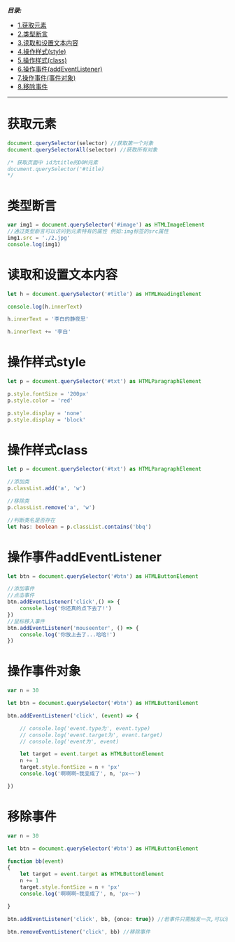 ***目录:***

+ [1.获取元素](#获取元素)
+ [2.类型断言](#类型断言)
+ [3.读取和设置文本内容](#读取和设置文本内容)
+ [4.操作样式(style)](#操作样式(style))
+ [5.操作样式(class)](#操作样式(class))
+ [6.操作事件(addEventListener)](#操作事件addEventListener)
+ [7.操作事件(事件对象)](#操作事件对象)
+ [8.移除事件](#移除事件)

---

# 获取元素

```typescript
document.querySelector(selector) //获取第一个对象
document.querySelectorAll(selector) //获取所有对象

/* 获取页面中 id为title的DOM元素
document.querySelector('#title)
*/
```

# 类型断言

```typescript
var img1 = document.querySelector('#image') as HTMLImageElement
//通过类型断言可以访问到元素特有的属性 例如:img标签的src属性
img1.src = './2.jpg'
console.log(img1)
```

# 读取和设置文本内容

```typescript
let h = document.querySelector('#title') as HTMLHeadingElement

console.log(h.innerText)

h.innerText = '李白的静夜思'

h.innerText += '李白'
```

# 操作样式style

```typescript
let p = document.querySelector('#txt') as HTMLParagraphElement

p.style.fontSize = '200px'
p.style.color = 'red'

p.style.display = 'none'
p.style.display = 'block'

```

# 操作样式class

```typescript
let p = document.querySelector('#txt') as HTMLParagraphElement

//添加类
p.classList.add('a', 'w')

//移除类
p.classList.remove('a', 'w')

//判断类名是否存在
let has: boolean = p.classList.contains('bbq')
```

# 操作事件addEventListener

```typescript
let btn = document.querySelector('#btn') as HTMLButtonElement

//添加事件
//点击事件
btn.addEventListener('click',() => {
    console.log('你还真的点下去了!')
})
//鼠标移入事件
btn.addEventListener('mouseenter', () => { 
    console.log('你放上去了...哈哈!')
})
```

# 操作事件对象

```typescript
var n = 30

let btn = document.querySelector('#btn') as HTMLButtonElement

btn.addEventListener('click', (event) => {

    // console.log('event.type为', event.type)
    // console.log('event.target为', event.target)
    // console.log('event为', event)

    let target = event.target as HTMLButtonElement
    n += 1
    target.style.fontSize = n + 'px'
    console.log('啊啊啊~我变成了', n, 'px~~')

})
```

# 移除事件

```typescript
var n = 30

let btn = document.querySelector('#btn') as HTMLButtonElement

function bb(event)
{
    let target = event.target as HTMLButtonElement
    n += 1
    target.style.fontSize = n + 'px'
    console.log('啊啊啊~我变成了', n, 'px~~')

}

btn.addEventListener('click', bb, {once: true}) //若事件只需触发一次,可以添加once: true

btn.removeEventListener('click', bb) //移除事件
```

